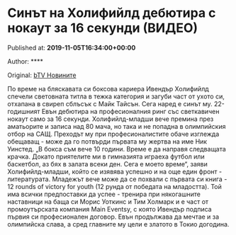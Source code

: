 
# Синът на Холифийлд дебютира с нокаут за 16 секунди (ВИДЕО)

Published at: **2019-11-05T16:34:00+00:00**

Author: ****

Original: [bTV Новините](https://btvnovinite.bg/sport/sinat-na-holifijld-debjutira-s-nokaut-za-16-sekundi-video.html)

По време на бляскавата си боксова кариера Ивендър Холифийлд спечели световната титла в тежка категория и загуби част от ухото си, отхапана в свиреп сблъсък с Майк Тайсън. Сега наред е синът му. 22-годишният Евън дебютира на професионалния ринг със светкавичен нокаут само за 16 секунди.
Холифийлд-младши вече премина през аматьорите и записа над 80 мача, но така и не попадна в олимпийския отбор на САЩ. Преходът му при професионалистите обаче изглежда обещаващ - може да го потвърди първата му жертва на име Ник Уинстед.
„В бокса съм вече 10 години. Време е да направя следващата крачка. Докато приятелите ми в гимназията играеха футбол или баскетбол, аз бях в залата всеки ден. Сега е моето време“, заяви Холифийлд-младши, който се изявява успешно и на още един фронт - литературата. Младежът вече може да се похвали с първата си книга - 12 rounds of victory for youth (12 рунда от победата на младостта).
Той има всички предпоставки да успее - тренира при някогашните наставници на баща си Морис Уоткинс и Тим Холмарк и е част от промоутърската компания Main Eventsу, с която Ивендър подписа първия си професионален договор.
Евън продължава да мечтае и за олимпийска слава, а сред главните му цели е златото в Токио догодина.
